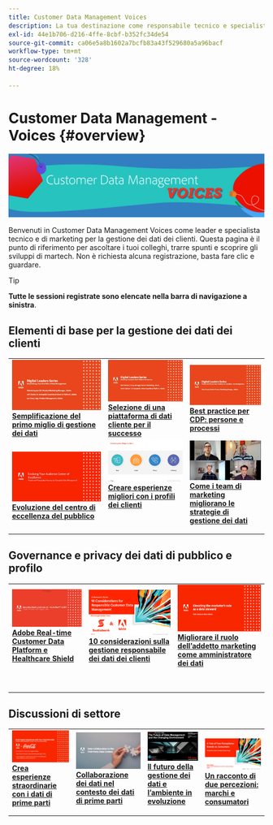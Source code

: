 ```yaml
---
title: Customer Data Management Voices
description: La tua destinazione come responsabile tecnico e specialista della gestione dei dati dei clienti.  Questa pagina è il punto di riferimento per ascoltare i tuoi colleghi, trarre spunti e scoprire gli sviluppi di martech.
exl-id: 44e1b706-d216-4ffe-8cbf-b352fc34de54
source-git-commit: ca06e5a8b1602a7bcfb83a43f529680a5a96bacf
workflow-type: tm+mt
source-wordcount: '328'
ht-degree: 18%

---
```


# Customer Data Management - Voices {#overview}

<img alt="Customer Data Management Voices" src="./assets/cdp-voices-banner.png" />

Benvenuti in Customer Data Management Voices come leader e specialista tecnico e di marketing per la gestione dei dati dei clienti. Questa pagina è il punto di riferimento per ascoltare i tuoi colleghi, trarre spunti e scoprire gli sviluppi di martech. Non è richiesta alcuna registrazione, basta fare clic e guardare.

>[!TIP]
>
>**Tutte le sessioni registrate sono elencate nella barra di navigazione a sinistra**.

## Elementi di base per la gestione dei dati dei clienti

<table>
  <tr>
   <td>
      <a href="./cdm/first-mile.md">
      <img alt="Semplificazione del primo miglio di gestione dei dati" src="./assets/first-mile.png"/>
      </a>
      <div>
         <a href="./cdm/first-mile.md"><strong>Semplificazione del primo miglio di gestione dei dati</strong></a>
         <br/>
      </div>
   </td>
   <td>
      <a href="./cdm/cdp-success.md">
      <img alt="Selezione di una piattaforma di dati cliente per il successo" src="./assets/cdp-success.png"/>
      </a>
      <div>
         <a href="./cdm/cdp-success.md"><strong>Selezione di una piattaforma di dati cliente per il successo</strong></a>
         <br/>
      </div>
    </td>
    <td>
      <a href="./cdm/people-and-process.md">
      <img alt="Persone e processo" src="./assets/people-and-process.png"/>
      </a>
      <div>
         <a href="./cdm/people-and-process.md"><strong>Best practice per CDP: persone e processi</strong></a>
         <br/>
      </div>
    </td>
   </tr>
   <tr> 
   <td>
      <a href="./cdm/evolving-your-audience-center-of-excellence.md">
      <img alt="Evoluzione del centro di eccellenza del pubblico" src="./assets/evolving-your-audience-center-of-excellence.png"/>
      </a>
      <div>
         <a href="./cdm/evolving-your-audience-center-of-excellence.md"><strong>Evoluzione del centro di eccellenza del pubblico</strong></a>
         <br/>
      </div>
    </td>
   <td>
      <a href="./cdm/building-better-experiences-with-customer-profiles.md">
      <img alt="Creare esperienze migliori con i profili dei clienti" src="./assets/building-better-experiences-with-customer-profiles.png"/>
      </a>
      <div>
         <a href="./cdm/building-better-experiences-with-customer-profiles.md"><strong>Creare esperienze migliori con i profili dei clienti</strong></a>
      </div>
      <p>
        <br/>
    </td>
   <td>
      <a href="./cdm/how-marketing-teams-are-improving-data-management-strategies.md">
      <img alt="Come i team di marketing migliorano le strategie di gestione dei dati" src="./assets/how-marketing-teams-are-improving-data-management-strategies.png"/>
      </a>
      <div>
         <a href="./cdm/how-marketing-teams-are-improving-data-management-strategies.md"><strong>Come i team di marketing migliorano le strategie di gestione dei dati</strong></a>
      </div>
      <p>
      </p>
    </td>
  </tr>
</table>

## Governance e privacy dei dati di pubblico e profilo

<table>
  <tr>
   <td>
      <a href="./governance/healthcare-shield.md">
      <img alt="Adobe Real-time Customer Data Platform e Healthcare Shield" src="./assets/healthcare-shield.png"/>
      </a>
      <div>
         <a href="./governance/healthcare-shield.md"><strong>Adobe Real-time Customer Data Platform e Healthcare Shield</strong></a>
         <br/>
      </div>
      <p>
        <br/>
   </td> 
   <td>
      <a href="https://experienceleague.adobe.com/docs/platform-learn/tutorials/privacy/ten-considerations-for-responsible-customer-data-management.html">
      <img alt="10 considerazioni sulla gestione responsabile dei dati dei clienti" src="./assets/ten-considerations-for-responsible-customer-data-management.png"/>
      </a>
      <div>
         <a href="https://experienceleague.adobe.com/docs/platform-learn/tutorials/privacy/ten-considerations-for-responsible-customer-data-management.html"><strong>10 considerazioni sulla gestione responsabile dei dati dei clienti</strong></a>
         <br/>
      </div>
      <p>
        <br/>
    </td>
    <td>
      <a href="https://experienceleague.adobe.com/docs/platform-learn/tutorials/privacy/elevating-the-marketers-role-as-a-data-steward.html">
      <img alt="Migliorare il ruolo dell’addetto marketing come amministratore dei dati" src="./assets/elevating-the-marketers-role-as-a-data-steward.png"/>
      </a>
      <div>
         <a href="https://experienceleague.adobe.com/docs/platform-learn/tutorials/privacy/elevating-the-marketers-role-as-a-data-steward.html"><strong>Migliorare il ruolo dell’addetto marketing come amministratore dei dati</strong></a>
         <br/>
      </div>
      <p>
        <br/>
       </p>
    </td>
  </tr>
</table>

## Discussioni di settore

<table>
  <tr>
     <td>
      <a href="./industry/build-superb-experiences-with-your-first-party-data.md">
      <img alt="Crea esperienze straordinarie con i dati di prime parti" src="./assets/build-superb-experiences-with-your-first-party-data.png"/>
      </a>
      <div>
         <a href="./industry/build-superb-experiences-with-your-first-party-data.md"><strong>Crea esperienze straordinarie con i dati di prime parti</strong></a>
      </div>
      <p>
      </p>
    </td>
     <td>
      <a href="./industry/data-collaboration-in-the-first-party-data-context.md">
      <img alt="Collaborazione dei dati nel contesto dei dati di prime parti" src="./assets/data-collaboration-in-the-first-party-data-context.png"/>
      </a>
      <div>
         <a href="./industry/data-collaboration-in-the-first-party-data-context.md"><strong>Collaborazione dei dati nel contesto dei dati di prime parti</strong></a>
      </div>
      <p>
      </p>
    </td>
     <td>
      <a href="./industry/the-future-of-data-management-and-the-changing-environment.md">
      <img alt="Il futuro della gestione dei dati e l’ambiente in evoluzione" src="./assets/the-future-of-data-management-and-the-changing-environment.png"/>
      </a>
      <div>
         <a href="./industry/the-future-of-data-management-and-the-changing-environment.md"><strong>Il futuro della gestione dei dati e l’ambiente in evoluzione</strong></a>
      </div>
      <p>
      </p>
    </td>
   <td>
      <a href="./industry/brands-vs-consumers.md">
      <img alt="Un racconto di due percezioni: marchi e consumatori" src="./assets/brands-vs-consumers.png"/>
      </a>
      <div>
         <a href="./industry/brands-vs-consumers.md"><strong>Un racconto di due percezioni: marchi e consumatori</strong></a>
         <br/>
      </div>
    </td>
  </tr>
</table>
